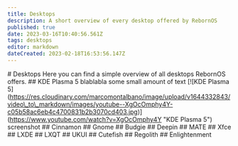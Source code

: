 ```yaml
---
title: Desktops
description: A short overview of every desktop offered by RebornOS
published: true
date: 2023-03-16T10:40:56.561Z
tags: desktops
editor: markdown
dateCreated: 2023-02-18T16:53:56.147Z
---
```


\# Desktops Here you can find a simple overview of all desktops RebornOS offers. ## KDE Plasma 5 blablabla some small amount of text \[!\[KDE Plasma 5\](https://res.cloudinary.com/marcomontalbano/image/upload/v1644332843/video\_to\_markdown/images/youtube--XgOcOmphy4Y-c05b58ac6eb4c4700831b2b3070cd403.jpg)\](https://www.youtube.com/watch?v=XgOcOmphy4Y "KDE Plasma 5") screenshot ## Cinnamon ## Gnome ## Budgie ## Deepin ## MATE ## Xfce ## LXDE ## LXQT ## UKUI ## Cutefish ## Regolith ## Enlightenment
